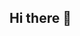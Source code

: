 ## Hi there 👋

<!--
**sungjae2004/sungjae2004** is a ✨ _special_ ✨ repository because its `README.md` (this file) appears on your GitHub profile.

Here are some ideas to get you started:

- 🌱 I’m currently learning AI
-->
